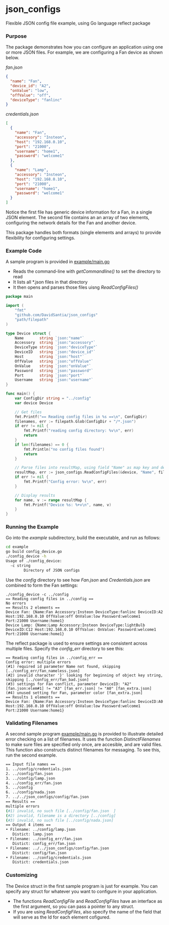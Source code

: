 # json_configs
Flexible JSON config file example, using Go language reflect package

### Purpose
The package demonstrates how you can configure an application using one or more JSON files. 
For example, we are configuring a Fan device as shown below.

*fan.json*
```json
{
  "name": "Fan",
  "device_id": "A2",
  "onValue": "low",
  "offValue": "off",
  "deviceType": "fanlinc"
}
```
*credentials.json*
```json
[
  {
    "name": "Fan",
    "accessory": "Insteon",
    "host": "192.168.0.10",
    "port": "21000",
    "username": "home1",
    "password": "welcome1"
  },
  {
    "name": "Lamp",
    "accessory": "Insteon",
    "host": "192.168.0.10",
    "port": "21000",
    "username": "home1",
    "password": "welcome1"
  }
]
```
Notice the first file has generic device information for a Fan, in a single JSON element.
The second file contains an an array of two elements, configuring the network details for the Fan and another device.

This package handles both formats (single elements and arrays) to provide flexibility for configuring settings.

### Example Code
A sample program is provided in [example/main.go](https://github.com/DavidSantia/json_configs/blob/master/example/config_device.go)

* Reads the command-line with *getCommandline()* to set the directory to read
* It lists all *.json files in that directory
* It then opens and parses those files uisng *ReadConfigFiles()*

```go
package main

import (
	"fmt"
	"github.com/DavidSantia/json_configs"
	"path/filepath"
)

type Device struct {
	Name       string `json:"name"`
	Accessory  string `json:"accessory"`
	DeviceType string `json:"deviceType"`
	DeviceID   string `json:"device_id"`
	Host       string `json:"host"`
	OffValue   string `json:"offValue"`
	OnValue    string `json:"onValue"`
	Password   string `json:"password"`
	Port       string `json:"port"`
	Username   string `json:"username"`
}

func main() {
	var ConfigDir string = "../config"
	var device Device

	// Get files
	fmt.Printf("== Reading config files in %s ==\n", ConfigDir)
	filenames, err := filepath.Glob(ConfigDir + "/*.json")
	if err != nil {
		fmt.Printf("reading config directory: %v\n", err)
		return
	}
	if len(filenames) == 0 {
		fmt.Println("no config files found")
		return
	}

	// Parse files into resultMap, using field "Name" as map key and device as each element
	resultMap, err := json_configs.ReadConfigFiles(&device, "Name", filenames...)
	if err != nil {
		fmt.Printf("Config error: %v\n", err)
	}

	// Display results
	for name, v := range resultMap {
		fmt.Printf("Device %s: %+v\n", name, v)
	}
}
```

### Running the Example
Go into the *example* subdirectory, build the executable, and run as follows:
```sh
cd example
go build config_device.go
./config_device -h
Usage of ./config_device:
  -c string
    	Directory of JSON configs
```
Use the *config* directory to see how *Fan.json* and *Credentials.json* are combined to form the Fan settings:
```
./config_device -c ../config
== Reading config files in ../config ==
No errors
== Results 2 elements ==
Device Fan: {Name:Fan Accessory:Insteon DeviceType:fanlinc DeviceID:A2 Host:192.168.0.10 OffValue:off OnValue:low Password:welcome1 Port:21000 Username:home1}
Device Lamp: {Name:Lamp Accessory:Insteon DeviceType:lightBulb DeviceID:C12 Host:192.168.0.10 OffValue: OnValue: Password:welcome1 Port:21000 Username:home1}
```
The reflect package is used to ensure settings are consistent across multiple files.  Specify the *config_err* directory to see this:
```
== Reading config files in ../config_err ==
Config error: multiple errors
(#1) required id parameter Name not found, skipping [../config_err/fan_nameless.json]
(#2) invalid character '}' looking for beginning of object key string, skipping [../config_err/fan_bad.json]
(#3) settings for Fan conflict, parameter DeviceID: "A2" [fan.json:elem#1] != "A3" [fan_err.json] != "A0" [fan_extra.json]
(#4) unused setting for Fan, parameter color [fan_extra.json]
== Results 1 elements ==
Device Fan: {Name:Fan Accessory:Insteon DeviceType:fanlinc DeviceID:A0 Host:192.168.0.10 OffValue:off OnValue:low Password:welcome1 Port:21000 Username:home1}
```

### Validating Filenames
A second sample program [example/main.go](https://github.com/DavidSantia/json_configs/blob/master/example/distinct_files.go)
is provided to illustrate detailed error checking on a list of filenames.  It uses the function *DistinctFilenames* to
make sure files are specified only once, are accesible, and are valid files.
This function also constructs distinct filenames for messaging.  To see this, run the second example.
```sh
== Input file names ==
1. ../config/credentials.json
2. ../config/fan.json	
3. ../config/lamp.json
4. ../config_err/fan.json
5. ../config
6. ../config/nada.json
7. ../../json_configs/config/fan.json
== Results ==
multiple errors
(#1) invalid, no such file [../config/fan.json	]
(#2) invalid, filename is a directory [../config]
(#3) invalid, no such file [../config/nada.json]
== Output 4 items ==
• Filename: ../config/lamp.json
   Distict: lamp.json
• Filename: ../config_err/fan.json
   Distict: config_err/fan.json
• Filename: ../../json_configs/config/fan.json
   Distict: config/fan.json
• Filename: ../config/credentials.json
   Distict: credentials.json
```


### Customizing
The Device struct in the first sample program is just for example.
You can specify any struct for whatever you want to configure in your application.
* The functions *ReadConfigFile* and *ReadConfigFiles* have an interface as the first argument,
so you can pass a pointer to any struct.
* If you are using *ReadConfigFiles*, also specify the name of the field that will
serve as the Id for each element cofigured.
